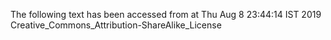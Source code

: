 The following text has been accessed from at Thu Aug 8 23:44:14 IST 2019
Creative_Commons_Attribution-ShareAlike_License
